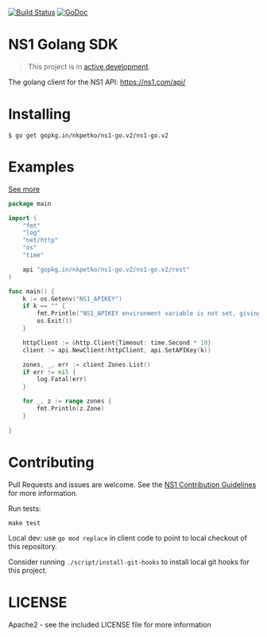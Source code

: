 [![Build Status](https://travis-ci.org/ns1/ns1-go.svg?branch=v2)](https://travis-ci.org/ns1/ns1-go) [![GoDoc](https://godoc.org/gopkg.in/nkpetko/ns1-go.v2/ns1-go.v2?status.svg)](https://godoc.org/gopkg.in/nkpetko/ns1-go.v2/ns1-go.v2)

# NS1 Golang SDK

> This project is in [active development](https://github.com/ns1/community/blob/master/project_status/ACTIVE_DEVELOPMENT.md).

The golang client for the NS1 API: https://ns1.com/api/

# Installing

```
$ go get gopkg.in/nkpetko/ns1-go.v2/ns1-go.v2
```

Examples
========

[See more](https://github.com/ns1/ns1-go/tree/v2/rest/_examples)


```go
package main

import (
	"fmt"
	"log"
	"net/http"
	"os"
	"time"

	api "gopkg.in/nkpetko/ns1-go.v2/ns1-go.v2/rest"
)

func main() {
	k := os.Getenv("NS1_APIKEY")
	if k == "" {
		fmt.Println("NS1_APIKEY environment variable is not set, giving up")
		os.Exit(1)
	}

	httpClient := &http.Client{Timeout: time.Second * 10}
	client := api.NewClient(httpClient, api.SetAPIKey(k))

	zones, _, err := client.Zones.List()
	if err != nil {
		log.Fatal(err)
	}

	for _, z := range zones {
		fmt.Println(z.Zone)
	}

}
```

Contributing
============
Pull Requests and issues are welcome. See the [NS1 Contribution Guidelines](https://github.com/ns1/community) for more information.

Run tests:

```
make test
```

Local dev: use `go mod replace` in client code to point to local checkout of
this repository.

Consider running `./script/install-git-hooks` to install local git hooks for this
project.

# LICENSE

Apache2 - see the included LICENSE file for more information
